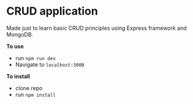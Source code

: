 # CRUD application  
 
Made just to learn basic CRUD principles using Express framework and MongoDB.  

**To use**

- run `npm run dev`
- Navigate to `localhost:3000`

**To install**

- clone repo
- run `npm install` 


